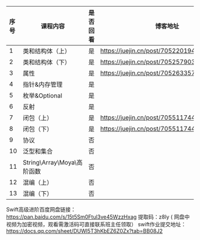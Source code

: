 | 序号 | 课程内容                   | 是否回看 | 博客地址                                   |
| :--- | -------------------------- | :------- | ------------------------------------------ |
| 1    | 类和结构体（上）           | 是       | https://juejin.cn/post/7052201941274722318 |
| 2    | 类和结构体（下）           | 是       | https://juejin.cn/post/7052579036757196830 |
| 3    | 属性                       | 是       | https://juejin.cn/post/7052633578542202888 |
| 4    | 指针&内存管理              | 是       |                                            |
| 5    | 枚举&Optional              | 是       |                                            |
| 6    | 反射                       | 是       |                                            |
| 7    | 闭包（上）                 | 是       | https://juejin.cn/post/7055117445828182047 |
| 8    | 闭包（下）                 | 是       | https://juejin.cn/post/7055117445828182047 |
| 9    | 协议                       | 否       |                                            |
| 10   | 泛型和集合                 | 否       |                                            |
| 11   | String\Array\Moya\高阶函数 | 否       |                                            |
| 12   | 混编（上）                 | 否       |                                            |
| 13   | 混编（下）                 | 否       |                                            |

Swift高级进阶百度网盘链接：https://pan.baidu.com/s/15t5Sm0Ftul3ve45WzzHxag 
提取码：z8ly 
 ( 网盘中视频为加密视频，观看需激活码可直接联系班主任领取） 
swift作业提交地址：https://docs.qq.com/sheet/DUWl5T3hKbEZ6Z0Zx?tab=BB08J2

